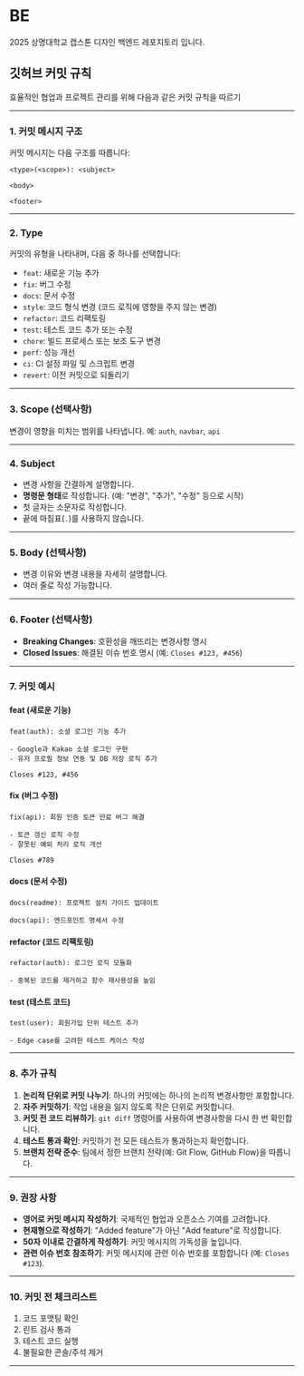 # BE
2025 상명대학교 캡스톤 디자인 백엔드 레포지토리 입니다.

## 깃허브 커밋 규칙

효율적인 협업과 프로젝트 관리를 위해 다음과 같은 커밋 규칙을 따르기

---

### 1. 커밋 메시지 구조

커밋 메시지는 다음 구조를 따릅니다:
```
<type>(<scope>): <subject>

<body>

<footer>
```

---

### 2. Type

커밋의 유형을 나타내며, 다음 중 하나를 선택합니다:
- `feat`: 새로운 기능 추가
- `fix`: 버그 수정
- `docs`: 문서 수정
- `style`: 코드 형식 변경 (코드 로직에 영향을 주지 않는 변경)
- `refactor`: 코드 리팩토링
- `test`: 테스트 코드 추가 또는 수정
- `chore`: 빌드 프로세스 또는 보조 도구 변경
- `perf`: 성능 개선
- `ci`: CI 설정 파일 및 스크립트 변경
- `revert`: 이전 커밋으로 되돌리기

---

### 3. Scope (선택사항)

변경이 영향을 미치는 범위를 나타냅니다. 예: `auth`, `navbar`, `api`

---

### 4. Subject

- 변경 사항을 간결하게 설명합니다.
- **명령문 형태**로 작성합니다. (예: "변경", "추가", "수정" 등으로 시작)
- 첫 글자는 소문자로 작성합니다.
- 끝에 마침표(`.`)를 사용하지 않습니다.

---

### 5. Body (선택사항)

- 변경 이유와 변경 내용을 자세히 설명합니다.
- 여러 줄로 작성 가능합니다.

---

### 6. Footer (선택사항)

- **Breaking Changes**: 호환성을 깨뜨리는 변경사항 명시
- **Closed Issues**: 해결된 이슈 번호 명시 (예: `Closes #123, #456`)

---

### 7. 커밋 예시

#### feat (새로운 기능)
```
feat(auth): 소셜 로그인 기능 추가

- Google과 Kakao 소셜 로그인 구현
- 유저 프로필 정보 연동 및 DB 저장 로직 추가

Closes #123, #456
```

#### fix (버그 수정)
```
fix(api): 회원 인증 토큰 만료 버그 해결

- 토큰 갱신 로직 수정
- 잘못된 예외 처리 로직 개선

Closes #789
```

#### docs (문서 수정)
```
docs(readme): 프로젝트 설치 가이드 업데이트

docs(api): 엔드포인트 명세서 수정
```

#### refactor (코드 리팩토링)
```
refactor(auth): 로그인 로직 모듈화

- 중복된 코드를 제거하고 함수 재사용성을 높임
```

#### test (테스트 코드)
```
test(user): 회원가입 단위 테스트 추가

- Edge case를 고려한 테스트 케이스 작성
```

---

### 8. 추가 규칙

1. **논리적 단위로 커밋 나누기**: 하나의 커밋에는 하나의 논리적 변경사항만 포함합니다.
2. **자주 커밋하기**: 작업 내용을 잃지 않도록 작은 단위로 커밋합니다.
3. **커밋 전 코드 리뷰하기**: `git diff` 명령어를 사용하여 변경사항을 다시 한 번 확인합니다.
4. **테스트 통과 확인**: 커밋하기 전 모든 테스트가 통과하는지 확인합니다.
5. **브랜치 전략 준수**: 팀에서 정한 브랜치 전략(예: Git Flow, GitHub Flow)을 따릅니다.

---

### 9. 권장 사항

- **영어로 커밋 메시지 작성하기**: 국제적인 협업과 오픈소스 기여를 고려합니다.
- **현재형으로 작성하기**: "Added feature"가 아닌 "Add feature"로 작성합니다.
- **50자 이내로 간결하게 작성하기**: 커밋 메시지의 가독성을 높입니다.
- **관련 이슈 번호 참조하기**: 커밋 메시지에 관련 이슈 번호를 포함합니다 (예: `Closes #123`).

---

### 10. 커밋 전 체크리스트

1. 코드 포맷팅 확인
2. 린트 검사 통과
3. 테스트 코드 실행
4. 불필요한 콘솔/주석 제거

---

